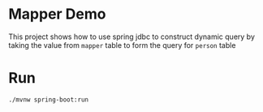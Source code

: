 # Mapper Demo

This project shows how to use spring jdbc to construct dynamic query by taking the value from `mapper` table to form the query for `person` table

# Run

```sh
./mvnw spring-boot:run
```